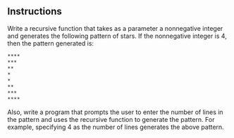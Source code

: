## Instructions ##

Write a recursive function that takes as a parameter a nonnegative integer and generates the following pattern of stars. If the nonnegative integer is 4, then the pattern generated is:

    
    ****
    ***
    **
    *
    *
    **
    ***
    ****

Also, write a program that prompts the user to enter the number of lines in the pattern and uses the recursive function to generate the pattern. For example, specifying 4 as the number of lines generates the above pattern.


